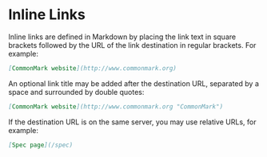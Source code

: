 # Inline Links

Inline links are defined in Markdown by placing the link text in square
brackets followed by the URL of the link destination in regular brackets. For
example:

```markdown
[CommonMark website](http://www.commonmark.org)
```

An optional link title may be added after the destination URL, separated by a
space and surrounded by double quotes:

```markdown
[CommonMark website](http://www.commonmark.org "CommonMark")
```

If the destination URL is on the same server, you may use relative URLs, for
example:

```markdown
[Spec page](/spec)
```
